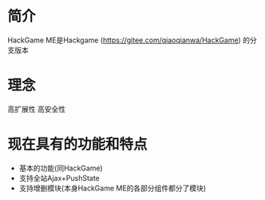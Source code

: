 # 简介
HackGame ME是Hackgame (https://gitee.com/qiaoqianwa/HackGame) 的分支版本

# 理念
高扩展性 高安全性

# 现在具有的功能和特点
* 基本的功能(同HackGame)
* 支持全站Ajax+PushState
* 支持增删模块(本身HackGame ME的各部分组件都分了模块)
